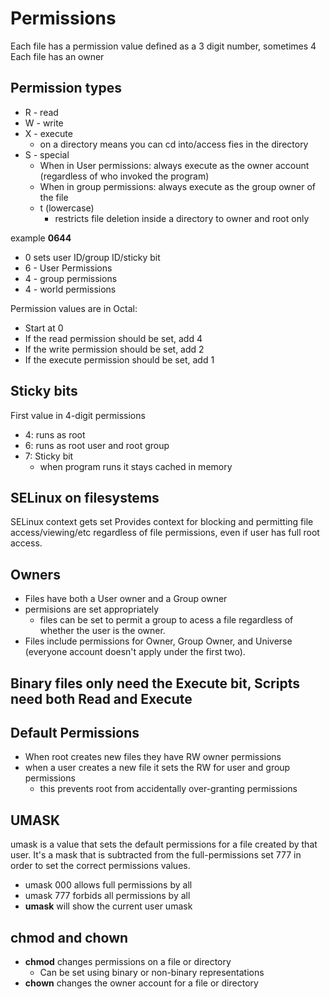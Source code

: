 # Permissions

Each file has a permission value defined as a 3 digit number, sometimes 4
Each file has an owner

## Permission types

- R - read
- W - write
- X - execute
  - on a directory means you can cd into/access fies in the directory
- S - special
  - When in User permissions: always execute as the owner account (regardless of who invoked the program)
  - When in group permissions: always execute as the group owner of the file
  - t (lowercase)
    - restricts file deletion inside a directory to owner and root only

example **0644**

- 0 sets user ID/group ID/sticky bit
- 6 - User Permissions
- 4 - group permissions
- 4 - world permissions
  
Permission values are in Octal:

- Start at 0
- If the read permission should be set, add 4
- If the write permission should be set, add 2
- If the execute permission should be set, add 1

## Sticky bits

First value in 4-digit permissions

- 4: runs as root
- 6: runs as root user and root group
- 7: Sticky bit
  - when program runs it stays cached in memory

## SELinux on filesystems

SELinux context gets set
Provides context for blocking and permitting file access/viewing/etc regardless of file permissions, even if user has full root access.
  
## Owners

- Files have both a User owner and a Group owner
- permisions are set appropriately
  - files can be set to permit a group to acess a file regardless of whether the user is the owner.
- Files include permissions for Owner, Group Owner, and Universe (everyone account doesn't apply under the first two).

## Binary files only need the Execute bit, Scripts need both Read and Execute

## Default Permissions

- When root creates new files they have RW owner permissions
- when a user creates a new file it sets the RW for user and group permissions
  - this prevents root from accidentally over-granting permissions

## UMASK

umask is a value that sets the default permissions for a file created by that user. It's a mask that is subtracted from the full-permissions set 777 in order to set the correct permissions values.

- umask 000 allows full permissions by all
- umask 777 forbids all permissions by all
- **umask** will show the current user umask

## chmod and chown

- **chmod** changes permissions on a file or directory
  - Can be set using binary or non-binary representations
- **chown** changes the owner account for a file or directory
